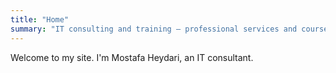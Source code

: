 ```yaml
---
title: "Home"
summary: "IT consulting and training — professional services and courses."
---
```


Welcome to my site. I'm Mostafa Heydari, an IT consultant.
